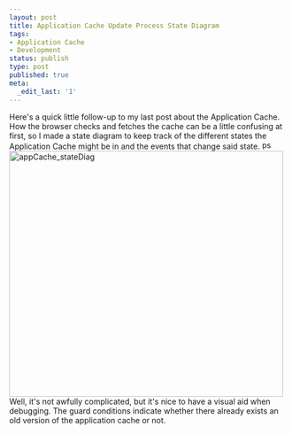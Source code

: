 ```yaml
---
layout: post
title: Application Cache Update Process State Diagram
tags:
- Application Cache
- Development
status: publish
type: post
published: true
meta:
  _edit_last: '1'
---
```

Here's a quick  little follow-up to my last post about the Application Cache. How the browser checks and fetches the cache can be a little confusing at first, so I made a state diagram to keep track of the different states the Application Cache might be in and the events that change said state.
<a href="http://www.frederiknakstad.com/wp-content/uploads/2013/05/ps_neutral.png"><img class="alignnone size-full wp-image-290" alt="ps_neutral" src="http://www.frederiknakstad.com/wp-content/uploads/2013/05/ps_neutral.png" width="16" height="16" /></a> <a href="http://www.frederiknakstad.com/wp-content/uploads/2013/05/appCache_stateDiag.png"><img class="alignnone size-medium wp-image-313" alt="appCache_stateDiag" src="http://www.frederiknakstad.com/wp-content/uploads/2013/05/appCache_stateDiag-495x444.png" width="495" height="444" /></a>
Well, it's not awfully complicated, but it's nice to have a visual aid when debugging. The guard conditions indicate whether there already exists an old version of the application cache or not.
